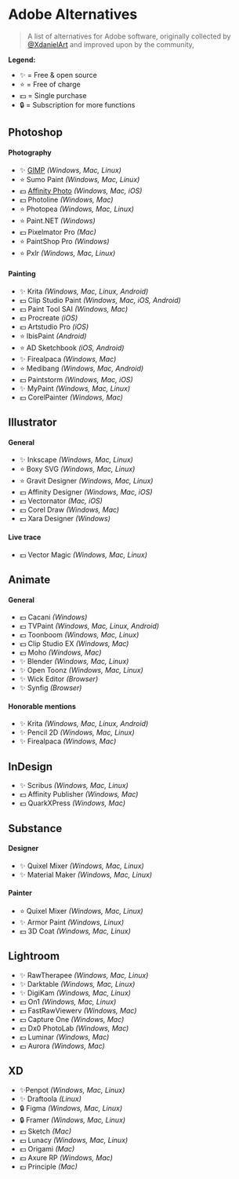 # Adobe Alternatives

> A list of alternatives for Adobe software, originally collected by [@XdanielArt](https://twitter.com/XdanielArt) and improved upon by the community,

**Legend:**
- ✨ = Free & open source
- ⭐️ = Free of charge
- 💵 = Single purchase
- 🔒 = Subscription for more functions

## Photoshop

#### Photography
- ✨ [GIMP](https://www.gimp.org/) *(Windows, Mac, Linux)*
- ⭐️ Sumo Paint *(Windows, Mac, Linux)*
- 💵 [Affinity Photo](https://affinity.serif.com/en-gb/photo/) *(Windows, Mac, iOS)*
- 💵 Photoline *(Windows, Mac)*
- ⭐️ Photopea *(Windows, Mac, Linux)*
- ⭐️ Paint.NET *(Windows)*
- 💵 Pixelmator Pro *(Mac)*
- ⭐️ PaintShop Pro *(Windows)*
- ⭐️ Pxlr *(Windows, Mac, Linux)*

#### Painting
- ✨ Krita *(Windows, Mac, Linux, Android)*
- 💵 Clip Studio Paint *(Windows, Mac, iOS, Android)*
- 💵 Paint Tool SAI *(Windows, Mac)*
- 💵 Procreate *(iOS)*
- 💵 Artstudio Pro *(iOS)*
- ⭐️ IbisPaint *(Android)*
- ⭐️ AD Sketchbook *(iOS, Android)*
- ✨ Firealpaca *(Windows, Mac)*
- ⭐️ Medibang *(Windows, Mac, Android)*
- 💵 Paintstorm *(Windows, Mac, iOS)*
- ✨ MyPaint *(Windows, Mac, Linux)*
- 💵 CorelPainter *(Windows, Mac)*

## Illustrator

#### General
- ✨ Inkscape *(Windows, Mac, Linux)*
- ⭐️ Boxy SVG *(Windows, Mac, Linux)*
- ⭐️ Gravit Designer *(Windows, Mac, Linux)*
- 💵 Affinity Designer *(Windows, Mac, iOS)*
- 💵 Vectornator *(Mac, iOS)*
- 💵 Corel Draw *(Windows, Mac)*
- 💵 Xara Designer *(Windows)*

#### Live trace
- 💵 Vector Magic *(Windows, Mac, Linux)*

## Animate

#### General
- 💵 Cacani *(Windows)*
- 💵 TVPaint *(Windows, Mac, Linux, Android)*
- 💵 Toonboom *(Windows, Mac, Linux)*
- 💵 Clip Studio EX *(Windows, Mac)*
- 💵 Moho *(Windows, Mac)*
- ✨ Blender *(Windows, Mac, Linux)*
- ✨ Open Toonz *(Windows, Mac, Linux)*
- ✨ Wick Editor *(Browser)*
- ✨ Synfig *(Browser)*

#### Honorable mentions
- ✨ Krita *(Windows, Mac, Linux, Android)*
- ✨ Pencil 2D *(Windows, Mac, Linux)*
- ✨ Firealpaca *(Windows, Mac)*

## InDesign

- ✨ Scribus *(Windows, Mac, Linux)*
- 💵 Affinity Publisher *(Windows, Mac)*
- 💵 QuarkXPress *(Windows, Mac)*

## Substance

#### Designer
- ✨ Quixel Mixer *(Windows, Mac, Linux)*
- ✨ Material Maker *(Windows, Mac, Linux)*

#### Painter
- ⭐️ Quixel Mixer *(Windows, Mac, Linux)*
- ✨ Armor Paint *(Windows, Linux)*
- 💵 3D Coat *(Windows, Mac, Linux)*

## Lightroom

- ✨ RawTherapee *(Windows, Mac, Linux)*
- ✨ Darktable *(Windows, Mac, Linux)*
- ✨ DigiKam *(Windows, Mac, Linux)*
- 💵 On1 *(Windows, Mac, Linux)*
- 💵 FastRawViewerv *(Windows, Mac)*
- 💵 Capture One *(Windows, Mac)*
- 💵 Dx0 PhotoLab *(Windows, Mac)*
- 💵 Luminar *(Windows, Mac)*
- 💵 Aurora *(Windows, Mac)*

## XD

- ✨Penpot *(Windows, Mac, Linux)*
- ✨ Draftoola *(Linux)*
- 🔒 Figma *(Windows, Mac, Linux)*
- 🔒 Framer *(Windows, Mac, Linux)*
- 💵 Sketch *(Mac)*
- 💵 Lunacy *(Windows, Mac, Linux)*
- 💵 Origami *(Mac)*
- 💵 Axure RP *(Windows, Mac)*
- 💵 Principle *(Mac)*
